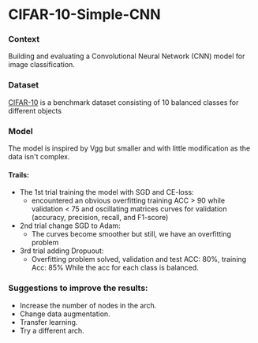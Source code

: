 # CIFAR-10-Simple-CNN
### Context
Building and evaluating a Convolutional Neural Network (CNN) model for image classification.
### Dataset 
[CIFAR-10](https://www.cs.toronto.edu/~kriz/cifar.html) is a benchmark dataset consisting of 10 balanced classes for different objects
### Model
The model is inspired by Vgg but smaller and with little modification as the data isn't complex.
#### Trails:
- The 1st trial training the model with SGD and CE-loss:
    -  encountered an obvious overfitting training ACC > 90 while validation < 75 and oscillating matrices curves for validation (accuracy, precision, recall, and F1-score)
- 2nd trial change SGD to Adam:
    - The curves become smoother but still, we have an overfitting problem
- 3rd trial adding Dropuout:
     - Overfitting problem solved, validation and test ACC: 80%, training Acc: 85% While the acc for each class is balanced.

### Suggestions to improve the results:
- Increase the number of nodes in the arch.
- Change data augmentation.
- Transfer learning.
- Try a different arch.
